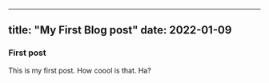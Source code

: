 -------
title: "My First Blog post"
date: 2022-01-09
-------

### First post

This is my first post. How coool is that. Ha?
